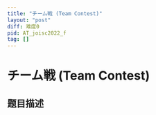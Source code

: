 ```yaml
---
title: "チーム戦 (Team Contest)"
layout: "post"
diff: 难度0
pid: AT_joisc2022_f
tag: []
---
```


# チーム戦 (Team Contest)

## 题目描述

[problemUrl]: https://atcoder.jp/contests/joisc2022/tasks/joisc2022_f



